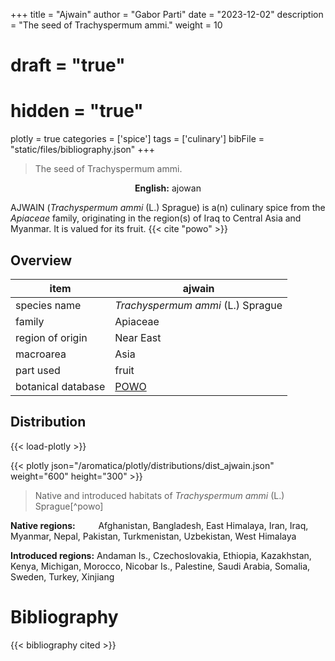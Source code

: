 +++
title = "Ajwain"
author = "Gabor Parti"
date = "2023-12-02"
description = "The seed of Trachyspermum ammi."
weight = 10
# draft = "true"
# hidden = "true"
plotly = true
categories = ['spice']
tags = ['culinary']
bibFile = "static/files/bibliography.json"
+++

>The seed of Trachyspermum ammi.

<center>

**English:** ajowan

</center>

AJWAIN (*Trachyspermum ammi* (L.) Sprague) is a(n) culinary spice from the *Apiaceae* family, originating in the region(s) of Iraq to Central Asia and Myanmar. It is valued for its fruit. {{< cite "powo" >}}

## Overview

|       item       |                       ajwain                      |
|------------------|---------------------------------------------------|
|   species name   |         *Trachyspermum ammi* (L.) Sprague         |
|      family      |                      Apiaceae                     |
| region of origin |                     Near East                     |
|     macroarea    |                        Asia                       |
|     part used    |                       fruit                       |
|botanical database|[POWO](https://powo.science.kew.org/taxon/849765-1)|



## Distribution

{{< load-plotly >}}

{{< plotly json="/aromatica/plotly/distributions/dist_ajwain.json" weight="600" height="300" >}}

>Native and introduced habitats of *Trachyspermum ammi* (L.) Sprague[^powo]

<p style="text-align:left;">

**Native regions:** &ensp; &ensp; &ensp; Afghanistan, Bangladesh, East Himalaya, Iran, Iraq, Myanmar, Nepal, Pakistan, Turkmenistan, Uzbekistan, West Himalaya

**Introduced regions:** Andaman Is., Czechoslovakia, Ethiopia, Kazakhstan, Kenya, Michigan, Morocco, Nicobar Is., Palestine, Saudi Arabia, Somalia, Sweden, Turkey, Xinjiang

</p>



# Bibliography

{{< bibliography cited >}}

